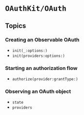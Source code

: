 # ``OAuthKit/OAuth``

## Topics

### Creating an Observable OAuth

- ``init(_:options:)``
- ``init(providers:options:)``

### Starting an authorization flow

- ``authorize(provider:grantType:)``

### Observing an OAuth object

- ``state``
- ``providers``
